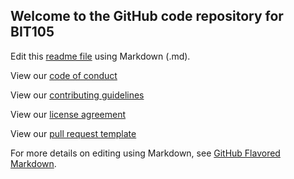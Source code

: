 ## Welcome to the GitHub code repository for BIT105
Edit this [readme file](https://github.com/ChipBrowne/bit105/edit/master/README.md) using Markdown (.md).

View our [code of conduct](https://github.com/ChipBrowne/bit105/blob/master/CODE_OF_CONDUCT.md)

View our [contributing guidelines](https://github.com/ChipBrowne/bit105/blob/master/CONTRIBUTING.md)

View our [license agreement](https://github.com/ChipBrowne/bit105/blob/master/LICENSE)

View our [pull request template](https://github.com/ChipBrowne/bit105/blob/master/.github/PULL_REQUEST_TEMPLATE.md)

For more details on editing using Markdown, see [GitHub Flavored Markdown](https://guides.github.com/features/mastering-markdown/).
